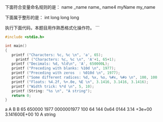 下面符合变量命名规则的是：
	name
	\_name
	name\_
	name4
	myName
	my\_name

下面属于整形的是：
	int
	long
	long long

执行下面代码，本题目用作熟悉格式化操作符。
	```
```c
#include <stdio.h>

int main()
{
   printf ("Characters: %c, %c \n", 'a', 65);
     printf ("Characters: %c, %c \n", 'A'+1, 65+1);
   printf ("Decimals: %d, %ld\n", 'A', 650000L);
   printf ("Preceding with blanks: %10d \n", 1977);
   printf ("Preceding with zeros  : %010d \n", 1977);
   printf ("Some different radices: %d, %x, %o, %#x, %#o \n", 100, 100, 100, 100, 100);
   printf ("Floats: %4.2f, %+.0e, %E \n", 3.1416, 3.1416, 3.1416);
   printf ("Width trick: %*d \n", 5, 10);
   printf (String: "%s \n", "A string");
   return 0;
}
```
a A B B 65 650000 1977 0000001977 
100 64 144 0x64 0144
3.14 +3e+00 3.141600E+00
10 A string
